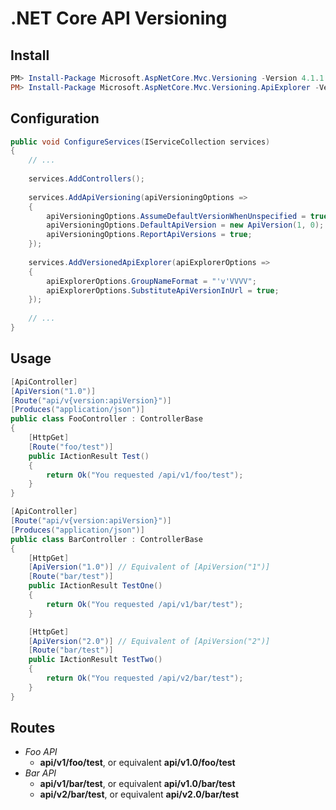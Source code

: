 # .NET Core API Versioning

## Install
``` powershell
PM> Install-Package Microsoft.AspNetCore.Mvc.Versioning -Version 4.1.1
PM> Install-Package Microsoft.AspNetCore.Mvc.Versioning.ApiExplorer -Version 4.1.1
```

## Configuration
``` csharp
public void ConfigureServices(IServiceCollection services)
{
    // ...
    
    services.AddControllers();
    
    services.AddApiVersioning(apiVersioningOptions =>
    {
        apiVersioningOptions.AssumeDefaultVersionWhenUnspecified = true;
        apiVersioningOptions.DefaultApiVersion = new ApiVersion(1, 0);
        apiVersioningOptions.ReportApiVersions = true;
    });
    
    services.AddVersionedApiExplorer(apiExplorerOptions =>
    {
        apiExplorerOptions.GroupNameFormat = "'v'VVVV";
        apiExplorerOptions.SubstituteApiVersionInUrl = true;
    });
    
    // ...
}
```

## Usage
``` csharp
[ApiController]
[ApiVersion("1.0")]
[Route("api/v{version:apiVersion}")]
[Produces("application/json")]
public class FooController : ControllerBase
{
    [HttpGet]
    [Route("foo/test")]
    public IActionResult Test()
    {
        return Ok("You requested /api/v1/foo/test");
    }
}
```

``` csharp
[ApiController]
[Route("api/v{version:apiVersion}")]
[Produces("application/json")]
public class BarController : ControllerBase
{
    [HttpGet]
    [ApiVersion("1.0")] // Equivalent of [ApiVersion("1")]
    [Route("bar/test")]
    public IActionResult TestOne()
    {
        return Ok("You requested /api/v1/bar/test");
    }

    [HttpGet]
    [ApiVersion("2.0")] // Equivalent of [ApiVersion("2")]
    [Route("bar/test")]
    public IActionResult TestTwo()
    {
        return Ok("You requested /api/v2/bar/test");
    }
}
```

## Routes
* *Foo API*
  * **api/v1/foo/test**, or equivalent **api/v1.0/foo/test**
* *Bar API*
  * **api/v1/bar/test**, or equivalent **api/v1.0/bar/test**
  * **api/v2/bar/test**, or equivalent **api/v2.0/bar/test**
